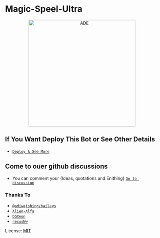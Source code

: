 # Magic-Speel-Ultra

<p align="center">
<img src="https://telegra.ph/file/c866e7c968a3249e5b1c2.jpg" alt="ADE" width="350" high="350"/>
</p>

## If You Want Deploy This Bot or See Other Details

- [`Deploy & See More`](https://zeqanpx.github.io/Queen_Jennifer_MD)

## Come to ouer github discussions

- You can comment your {Ideas, quotations and Enithing} [`Go to discussion`](https://zeqanpx.github.io/Queen_Jennifer_MD)

### Thanks To

- [`@adiwajshing/baileys`](https://github.com/adiwajshing/baileys)
- [`Alien-Alfa`](https://github.com/Alien-Alfa)
- [`DGXeon`](https://github.com/DGXeon)
- [`nexusNw`](https://github.com/nexusNw)

License: [MIT](https://github.com/aidarkezio/LICENSE)
